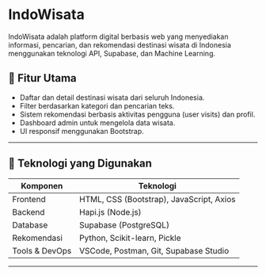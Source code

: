 # IndoWisata

IndoWisata adalah platform digital berbasis web yang menyediakan informasi, pencarian, dan rekomendasi destinasi wisata di Indonesia menggunakan teknologi API, Supabase, dan Machine Learning.

## 🧭 Fitur Utama
- Daftar dan detail destinasi wisata dari seluruh Indonesia.
- Filter berdasarkan kategori dan pencarian teks.
- Sistem rekomendasi berbasis aktivitas pengguna (user visits) dan profil.
- Dashboard admin untuk mengelola data wisata.
- UI responsif menggunakan Bootstrap.

---

## 🔧 Teknologi yang Digunakan

| Komponen             | Teknologi                                     |
|---------------------|-----------------------------------------------|
| Frontend            | HTML, CSS (Bootstrap), JavaScript, Axios      |
| Backend             | Hapi.js (Node.js)                             |
| Database            | Supabase (PostgreSQL)                         |
| Rekomendasi         | Python, Scikit-learn, Pickle                  |
| Tools & DevOps      | VSCode, Postman, Git, Supabase Studio         |

---
